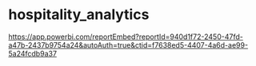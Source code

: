 # hospitality_analytics

https://app.powerbi.com/reportEmbed?reportId=940d1f72-2450-47fd-a47b-2437b9754a24&autoAuth=true&ctid=f7638ed5-4407-4a6d-ae99-5a24fcdb9a37
